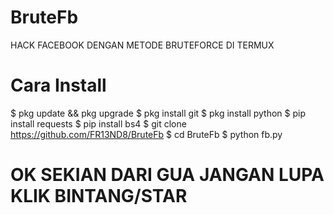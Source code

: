 # BruteFb
HACK FACEBOOK DENGAN METODE BRUTEFORCE DI TERMUX
# Cara Install
$ pkg update && pkg upgrade
$ pkg install git
$ pkg install python
$ pip install requests
$ pip install bs4
$ git clone https://github.com/FR13ND8/BruteFb
$ cd BruteFb
$ python fb.py
# OK SEKIAN DARI GUA JANGAN LUPA KLIK BINTANG/STAR
